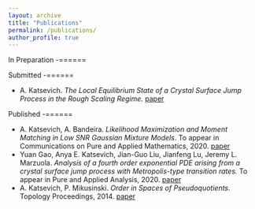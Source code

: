 ```yaml
---
layout: archive
title: "Publications"
permalink: /publications/
author_profile: true
---
```


In Preparation
-======


Submitted
-======
- A. Katsevich. *The Local Equilibrium State of a Crystal Surface Jump Process in the Rough Scaling Regime.* [paper](https://arxiv.org/abs/2106.04652)

Published
-======
- A. Katsevich, A. Bandeira. *Likelihood Maximization and Moment Matching in Low SNR Gaussian Mixture Models*. To appear in Communications on Pure and Applied Mathematics, 2020. [paper](https://arxiv.org/abs/2006.15202)
- Yuan Gao, Anya E. Katsevich, Jian-Guo Liu, Jianfeng Lu, Jeremy L. Marzuola. *Analysis of a fourth order exponential PDE arising from a crystal surface jump process with Metropolis-type transition rates.* To appear in Pure and Applied Analysis, 2020. [paper](https://arxiv.org/abs/2003.07236)
- A. Katsevich, P. Mikusinski. *Order in Spaces of Pseudoquotients*. Topology Proceedings, 2014. [paper](http://topology.nipissingu.ca/tp/reprints/v44/tp44003.pdf)
